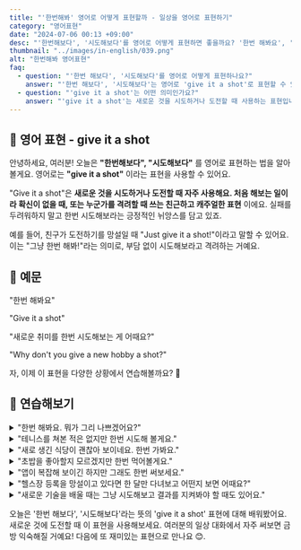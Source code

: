 ```yaml
---
title: "'한번해봐' 영어로 어떻게 표현할까 - 일상을 영어로 표현하기"
category: "영어표현"
date: "2024-07-06 00:13 +09:00"
desc: "'한번해보다', '시도해보다'를 영어로 어떻게 표현하면 좋을까요? '한번 해봐요', '새로운 취미를 한번 시도해보는 게 어때요?' 등을 영어로 표현하는 법을 배워봅시다. 다양한 예문을 통해서 연습하고 본인의 표현으로 만들어 보세요."
thumbnail: "../images/in-english/039.png"
alt: "한번해봐 영어표현"
faq:
  - question: "'한번 해보다', '시도해보다'를 영어로 어떻게 표현하나요?"
    answer: "'한번 해보다', '시도해보다'는 영어로 'give it a shot'로 표현할 수 있습니다. 예를 들어, '한번 해봐요'는 'Give it a shot'로 말할 수 있습니다."
  - question: "'give it a shot'는 어떤 의미인가요?"
    answer: "'give it a shot'는 새로운 것을 시도하거나 도전할 때 사용하는 표현입니다. 처음 해보는 일에 대해 격려하거나, 실패를 두려워하지 말고 시도해보라는 긍정적인 뉘앙스를 담고 있습니다."
---
```


## 🌟 영어 표현 - give it a shot

안녕하세요, 여러분! 오늘은 **"한번해보다", "시도해보다"** 를 영어로 표현하는 법을 알아볼게요. 영어로는 **"give it a shot"** 이라는 표현을 사용할 수 있어요.

"Give it a shot"은 **새로운 것을 시도하거나 도전할 때 자주 사용해요. 처음 해보는 일이라 확신이 없을 때, 또는 누군가를 격려할 때 쓰는 친근하고 캐주얼한 표현** 이에요. 실패를 두려워하지 말고 한번 시도해보라는 긍정적인 뉘앙스를 담고 있죠.

예를 들어, 친구가 도전하기를 망설일 때 "Just give it a shot!"이라고 말할 수 있어요. 이는 "그냥 한번 해봐!"라는 의미로, 부담 없이 시도해보라고 격려하는 거예요.

## 📖 예문

"한번 해봐요"

"Give it a shot"

"새로운 취미를 한번 시도해보는 게 어때요?"

"Why don't you give a new hobby a shot?"

자, 이제 이 표현을 다양한 상황에서 연습해볼까요? 🎯

## 💬 연습해보기

<details>
<summary>"한번 해봐요. 뭐가 그리 나쁘겠어요?"</summary>
<span>"Just give it a shot, what's the worst that could happen?"</span>
</details>

<details>
<summary>"테니스를 쳐본 적은 없지만 한번 시도해 볼게요."</summary>
<span>"I've never played tennis, but I'll give it a shot."</span>
</details>

<details>
<summary>"새로 생긴 식당이 괜찮아 보이네요. 한번 가봐요."</summary>
<span>"The new restaurant looks interesting. Let's give it a shot."</span>
</details>

<details>
<summary>"초밥을 좋아할지 모르겠지만 한번 먹어볼게요."</summary>
<span>"I'm not sure I'll like sushi, but I'll give it a shot."</span>
</details>

<details>
<summary>"앱이 복잡해 보이긴 하지만 그래도 한번 써보세요."</summary>
<span>"The app seems complicated, but give it a shot anyway."</span>
</details>

<details>
<summary>"헬스장 등록을 망설이고 있다면 한 달만 다녀보고 어떤지 보면 어때요?"</summary>
<span>"If you're unsure about joining the gym, why not give it a shot for a month and see how you feel?"</span>
</details>

<details>
<summary>"새로운 기술을 배울 때는 그냥 시도해보고 결과를 지켜봐야 할 때도 있어요."</summary>
<span>"When it comes to learning a new skill, sometimes you just have to give it a shot and see what happens."</span>
</details>

오늘은 '한번 해보다', '시도해보다'라는 뜻의 'give it a shot' 표현에 대해 배워봤어요. 새로운 것에 도전할 때 이 표현을 사용해보세요. 여러분의 일상 대화에서 자주 써보면 금방 익숙해질 거예요! 다음에 또 재미있는 표현으로 만나요 😊.
